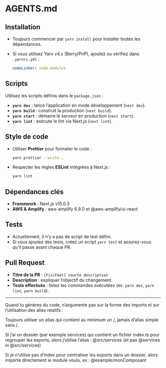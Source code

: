 # AGENTS.md

## Installation

- Toujours commencer par `yarn install` pour installer toutes les dépendances.
- Si vous utilisez Yarn v4.x (Berry/PnP), ajoutez ou vérifiez dans `.yarnrc.yml` :

    ```yaml
    nodeLinker: node-modules
    ```

## Scripts

Utilisez les scripts définis dans le `package.json` :

- **`yarn dev`** : lance l’application en mode développement (`next dev`).
- **`yarn build`** : construit la production (`next build`).
- **`yarn start`** : démarre le serveur en production (`next start`).
- **`yarn lint`** : exécute le lint via Next.js (`next lint`).

## Style de code

- Utiliser **Prettier** pour formater le code :

    ```bash
    yarn prettier --write .
    ```

- Respecter les règles **ESLint** intégrées à Next.js :

    ```bash
    yarn lint
    ```

## Dépendances clés

- **Framework** : Next.js v15.0.3
- **AWS & Amplify** : aws-amplify 6.9.0 et @aws-amplify/ui-react

## Tests

- Actuellement, il n’y a pas de script de test défini.
- Si vous ajoutez des tests, créez un script `yarn test` et assurez-vous qu’il passe avant chaque PR.

## Pull Request

- **Titre de la PR** : `[Fix|Feat] courte description`
- **Description** : expliquer l’objectif du changement.
- **Tests effectués** : listez les commandes exécutées (ex. `yarn dev`, `yarn lint`, `yarn build`).

---

Quand tu génères du code, n’argumente pas sur la forme des imports ni sur l’utilisation des alias relatifs :

Toujours utiliser un alias qui contient au minimum un /, jamais d’alias simple sans /.

Si j’ai un dossier (par exemple services) qui contient un fichier index.ts pour regrouper les exports, alors j’utilise l’alias :
@src/services
(et pas @services ni @src/services)

Si je n’utilise pas d’index pour centraliser les exports dans un dossier, alors importe directement le module voulu, ex :
@example/monComposant
